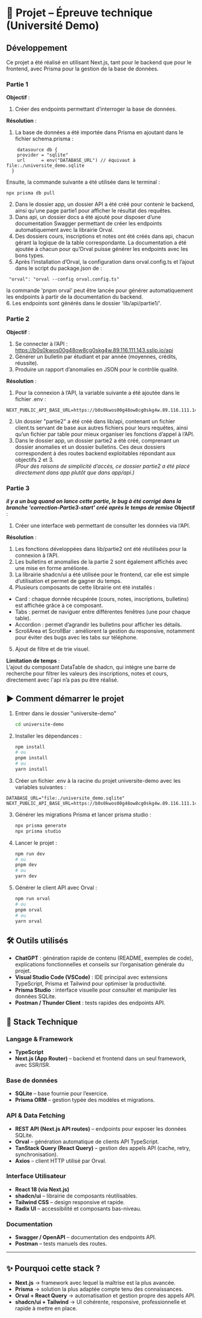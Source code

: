 # 📘 Projet – Épreuve technique (Université Demo)

## Développement
Ce projet a été réalisé en utilisant Next.js, tant pour le backend que pour le frontend, avec Prisma pour la gestion de la base de données.

### Partie 1
**Objectif** :  
1. Créer des endpoints permettant d’interroger la base de données.

**Résolution** :  
1. La base de données a été importée dans Prisma en ajoutant dans le fichier schema.prisma :  
```
    datasource db {
    provider = "sqlite"
    url      = env("DATABASE_URL") // équivaut à file:./universite_demo.sqlite
  }
```
Ensuite, la commande suivante a été utilisée dans le terminal :  
```
npx prisma db pull 
```
2. Dans le dossier app, un dossier API a été créé pour contenir le backend, ainsi qu’une page partie1 pour afficher le résultat des requêtes.  
3. Dans api, un dossier docs a été ajouté pour disposer d’une documentation Swagger permettant de créer les endpoints automatiquement avec la librairie Orval.  
4. Des dossiers cours, inscriptions et notes ont été créés dans api, chacun gérant la logique de la table correspondante. La documentation a été ajoutée à chacun pour qu’Orval puisse générer les endpoints avec les bons types.  
5. Après l’installation d’Orval, la configuration dans orval.config.ts et l’ajout dans le script du package.json de :  
  ```
   "orval": "orval --config orval.config.ts"
  ```
  la commande 'pnpm orval' peut être lancée pour générer automatiquement les endpoints à partir de la documentation du backend.  
6. Les endpoints sont générés dans le dossier 'lib/api/partie1/'.

### Partie 2  
**Objectif** :  
1. Se connecter à l’API : https://b0s0kwos00g48ow8cg0skg4w.89.116.111.143.sslip.io/api  
2. Générer un bulletin par étudiant et par année (moyennes, crédits, réussite).  
3. Produire un rapport d’anomalies en JSON pour le contrôle qualité.

**Résolution** :  
1. Pour la connexion à l’API, la variable suivante a été ajoutée dans le fichier .env :  
```
NEXT_PUBLIC_API_BASE_URL=https://b0s0kwos00g48ow8cg0skg4w.89.116.111.143.sslip.io
```
2. Un dossier "partie2" a été créé dans lib/api, contenant un fichier client.ts servant de base aux autres fichiers pour leurs requêtes, ainsi qu’un fichier par table pour mieux organiser les fonctions d’appel à l’API.  
3. Dans le dossier app, un dossier partie2 a été créé, comprenant un dossier anomalies et un dossier bulletins. Ces deux dossiers correspondent à des routes backend exploitables répondant aux objectifs 2 et 3.  
   *(Pour des raisons de simplicité d’accès, ce dossier partie2 a été placé directement dans app plutôt que dans app/api.)*

### Partie 3
***il y a un bug quand on lance cette partie, le bug à été corrigé dans la branche 'correction-Partie3-start' créé après le temps de remise***
**Objectif** :  
1. Créer une interface web permettant de consulter les données via l’API.

**Résolution** :  
1. Les fonctions développées dans lib/partie2 ont été réutilisées pour la connexion à l’API.  
2. Les bulletins et anomalies de la partie 2 sont également affichés avec une mise en forme améliorée.  
3. La librairie shadcn/ui a été utilisée pour le frontend, car elle est simple d’utilisation et permet de gagner du temps.  
4. Plusieurs composants de cette librairie ont été installés :  
  - Card : chaque donnée récupérée (cours, notes, inscriptions, bulletins) est affichée grâce à ce composant.  
  - Tabs : permet de naviguer entre différentes fenêtres (une pour chaque table).  
  - Accordion : permet d’agrandir les bulletins pour afficher les détails.  
  - ScrollArea et ScrollBar : améliorent la gestion du responsive, notamment pour éviter des bugs avec les tabs sur téléphone.
5. Ajout de filtre et de trie visuel.

**Limitation de temps** :  
L’ajout du composant DataTable de shadcn, qui intègre une barre de recherche pour filtrer les valeurs des inscriptions, notes et cours, directement avec l'api n’a pas pu être réalisé.

## ▶️ Comment démarrer le projet

1. Entrer dans le dossier "universite-demo"
    ```bash
    cd universite-demo
    ```
2. Installer les dépendances :
   ```bash
   npm install
   # ou
   pnpm install
   # ou
   yarn install
   ```
3. Créer un fichier .env à la racine du projet universite-demo avec les variables suivantes :  
```
DATABASE_URL="file:./universite_demo.sqlite"
NEXT_PUBLIC_API_BASE_URL=https://b0s0kwos00g48ow8cg0skg4w.89.116.111.143.sslip.io
```
3. Générer  les migrations Prisma et lancer prisma studio :  
   ```bash
   npx prisma generate
   npx prisma studio
   ```
4. Lancer le projet :  
   ```bash
   npm run dev
   # ou
   pnpm dev
   # ou
   yarn dev
   ```
       
5. Générer le client API avec Orval :  
   ```bash
   npm run orval
   # ou
   pnpm orval
   # ou
   yarn orval
   ```



## 🛠️ Outils utilisés
- **ChatGPT** : génération rapide de contenu (README, exemples de code), explications fonctionnelles et conseils sur l’organisation générale du projet.  
- **Visual Studio Code (VSCode)** : IDE principal avec extensions TypeScript, Prisma et Tailwind pour optimiser la productivité.  
- **Prisma Studio** : interface visuelle pour consulter et manipuler les données SQLite.  
- **Postman / Thunder Client** : tests rapides des endpoints API.  

## 🚀 Stack Technique

### Langage & Framework
- **TypeScript**  
- **Next.js (App Router)** – backend et frontend dans un seul framework, avec SSR/ISR.  

### Base de données
- **SQLite** – base fournie pour l’exercice.  
- **Prisma ORM** – gestion typée des modèles et migrations.  

### API & Data Fetching
- **REST API (Next.js API routes)** – endpoints pour exposer les données SQLite.  
- **Orval** – génération automatique de clients API TypeScript.  
- **TanStack Query (React Query)** – gestion des appels API (cache, retry, synchronisation).  
- **Axios** – client HTTP utilisé par Orval.  

### Interface Utilisateur
- **React 18 (via Next.js)**  
- **shadcn/ui** – librairie de composants réutilisables.  
- **Tailwind CSS** – design responsive et rapide.  
- **Radix UI** – accessibilité et composants bas-niveau.  

### Documentation
- **Swagger / OpenAPI** – documentation des endpoints API.  
- **Postman** – tests manuels des routes.  

---

## ✨ Pourquoi cette stack ?
- **Next.js** → framework avec lequel la maîtrise est la plus avancée.  
- **Prisma** → solution la plus adaptée compte tenu des connaissances.  
- **Orval + React Query** → automatisation et gestion propre des appels API.  
- **shadcn/ui + Tailwind** → UI cohérente, responsive, professionnelle et rapide à mettre en place.
